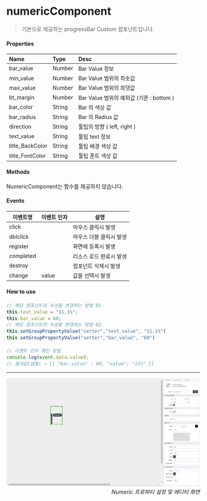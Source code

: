 # numericComponent
> 기본으로 제공하는 progressBar Custom 컴포넌트입니다.

#### Properties
| Name       | Type    | Desc                                                |
| :--------- | :------ | :-------------------------------------------------- |
| bar_value | Number  | Bar Value 정보                                        |
| min_value | Number  | Bar Value 범위의 최솟값                                |
| max_value | Number  | Bar Value 범위의 최댓값                                |
| bt_margin | Number  | Bar Value 범위의 예외값 (기준 : bottom )                |
| bar_color | String  | Bar 의 색상 값                                         |
| bar_radius | String  | Bar 의 Radius 값                                      |
| direction | String  | 툴팁의 방향 ( left, right )                            |
| text_value | String  | 툴팁 text 정보                                         |
| title_BackColor | String  | 툴팁 배경 색상 값                                  |
| title_FontColor | String  | 툴팁 폰트 색상 값                                  |

#### Methods

NumericComponent는 함수를 제공하지 않습니다.

#### Events
|이벤트명|이벤트 인자|설명|
|---|---|---|
|click||마우스 클릭시 발생|
|dblclick||마우스 더블 클릭시 발생|
|register||화면에 등록시 발생|
|completed||리소스 로드 완료시 발생|
|destroy||컴포넌트 삭제시 발생|
|change|value|값을 선택시 발생|

#### How to use
```js
// 해당 컴포넌트의 속성을 변경하는 방법 01.
this.text_value = "11.1%";
this.bar_value = 60;
// 해당 컴포넌트의 속성을 변경하는 방법 02.
this.setGroupPropertyValue("setter","text_value", "11.1%")
this.setGroupPropertyValue("setter","bar_value", "60")

// 이벤트 인자 확인 방법
console.log(event.data.value);
// 결과값(샘플) > [{ "bar_value" : 60, "value": "11%" }]
```

---

![gras](./images/numeric.png)
<p align="right" style="margin-top: -.85em;font-style: italic;">Numeric 프로퍼티 설정 및 에디터 화면</p>
